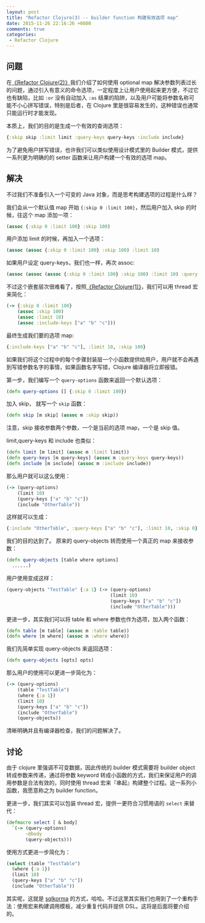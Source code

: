 ```yaml
---
layout: post
title: "Refactor Clojure(3) -- builder function 构建有效选项 map"
date: 2015-11-26 22:16:26 +0800
comments: true
categories:
 - Refactor Clojure
---
```


## 问题

在[《Refactor Clojure(2)》](http://blog.fnil.net/blog/clojure-refactor-2-shi-yong-optional-map-jie-jue-can-shu-guo-duo/)我们介绍了如何使用 optional map 解决参数列表过长的问题，通过引入有意义的命令选项，一定程度上让用户使用起来更方便，不过它也有缺陷，比如 `:or` 没有自动加入 `:as` 结果的陷阱，以及用户可能将参数名称可能不小心拼写错误，特别是后者，在 Clojure 里是很容易发生的，这种错误也通常只能运行时才能发现。

本质上，我们的目的是生成一个有效的查询选项：

```clj
{:skip skip :limit limit :query-keys query-keys :include include}
```

为了避免用户拼写错误，也许我们可以类似使用设计模式里的 Builder 模式，提供一系列更为明确的的 setter 函数来让用户构建一个有效的选项 map。

## 解决

不过我们不准备引入一个可变的 Java 对象，而是思考构建选项的过程是什么样？

我们会从一个默认值 map 开始 `{:skip 0 :limit 100}`，然后用户加入 skip 的时候，往这个 map 添加一项：

```clj
(assoc {:skip 0 :limit 100} :skip 100)
```

用户添加 limit 的时候，再加入一个选项：

```clj
(assoc (assoc {:skip 0 :limit 100} :skip 100) :limit 10)
```

如果用户设定 query-keys，我们也一样，再次 assoc:

```clj
(assoc (assoc (assoc {:skip 0 :limit 100} :skip 100) :limit 10) :query-keys ["a" "b" "c"])
```

不过这个嵌套层次很难看了，按照[《Refactor Clojure(1)》](http://blog.fnil.net/blog/refactor-clojure-1-shi-yong-thread-hong-ti-dai-qian-tao-diao-yong/)，我们可以用 thread 宏来简化：

```clj
(-> {:skip 0 :limit 100}
    (assoc :skip 100)
    (assoc :limit 10)
    (assoc :include-keys ["a" "b" "c"]))
```

最终生成我们要的选项 map:

```clj
{:include-keys ["a" "b" "c"], :limit 10, :skip 100}
```

如果我们将这个过程中的每个步骤封装层一个小函数提供给用户，用户就不会再遇到写错参数名字的事情，如果函数名字写错，Clojure 编译器将立即报错。

第一步，我们编写一个 `query-options` 函数来返回一个默认选项：

```clj
(defn query-options [] {:skip 0 :limit 100})
```

加入 skip， 就写一个 `skip` 函数：

```clj
(defn skip [m skip] (assoc m :skip skip))
```

注意，skip 接收参数两个参数，一个是当前的选项 map，一个是 skip 值。

limit,query-keys 和 include 也类似：

```clj
(defn limit [m limit] (assoc m :limit limit))
(defn query-keys [m query-keys] (assoc m :query-keys query-keys))
(defn include [m include] (assoc m :include include))
```

那么用户就可以这么使用：

```clj
(-> (query-options)
    (limit 10)
    (query-keys ["a" "b" "c"])
    (include "OtherTable"))
```

这样就可以生成：

```clj
{:include "OtherTable", :query-keys ["a" "b" "c"], :limit 10, :skip 0}
```

我们的目的达到了。 原来的 query-objects 转而使用一个真正的 map 来接收参数：

```clj
(defn query-objects [table where options]
  ......)  
```

用户使用变成这样：

```clj
(query-objects "TestTable" {:a 1} (-> (query-options)
                                      (limit 10)
                                      (query-keys ["a" "b" "c"])
                                      (include "OtherTable")))
```

更进一步，其实我们可以将 table 和 where 参数也作为选项，加入两个函数：

```clj
(defn table [m table] (assoc m :table table))
(defn where [m where] (assoc m :where where))
```

我们先简单实现 query-objects 来返回选项：

```clj
(defn query-objects [opts] opts)
```

那么用户的使用可以更进一步简化为：

```clj
(-> (query-options)
    (table "TestTable")
    (where {:a 1})
    (limit 10)
    (query-keys ["a" "b" "c"])
    (include "OtherTable")
    (query-objects))
```

清晰明确并且有编译器检查，我们的问题解决了。

## 讨论

由于 clojure 里强调不可变数据，因此传统的 builder 模式需要将 builder object 转成参数来传递，通过将参数 keyword 转成小函数的方式，我们来保证用户的调用参数是合法有效的，同时使用 thread 宏来『串起』构建整个过程。这一系列小函数，我愿意称之为 builder function。

更进一步，我们其实可以包装 thread 宏，提供一更符合习惯用语的 `select` 来替代：

```clj
(defmacro select [ & body] 
  `(-> (query-options) 
       ~@body 
       (query-objects)))
```

使用方式更进一步简化为：

```clj
(select (table "TestTable")
  (where {:a 1})
  (limit 10)
  (query-keys ["a" "b" "c"])
  (include "OtherTable"))
```

其实呢，这就是 [sqlkorma](http://sqlkorma.com/) 的方式，哈哈。不过这里其实我们也用到了一个重构手法：使用宏来构建调用模板，减少重复代码并提供 DSL。这将是后面将要介绍的。




